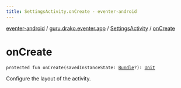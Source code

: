 ```yaml
---
title: SettingsActivity.onCreate - eventer-android
---
```


[eventer-android](../../index.html) / [guru.drako.eventer.app](../index.html) / [SettingsActivity](index.html) / [onCreate](./on-create.html)

# onCreate

`protected fun onCreate(savedInstanceState: `[`Bundle`](https://developer.android.com/reference/android/os/Bundle.html)`?): `[`Unit`](https://kotlinlang.org/api/latest/jvm/stdlib/kotlin/-unit/index.html)

Configure the layout of the activity.

